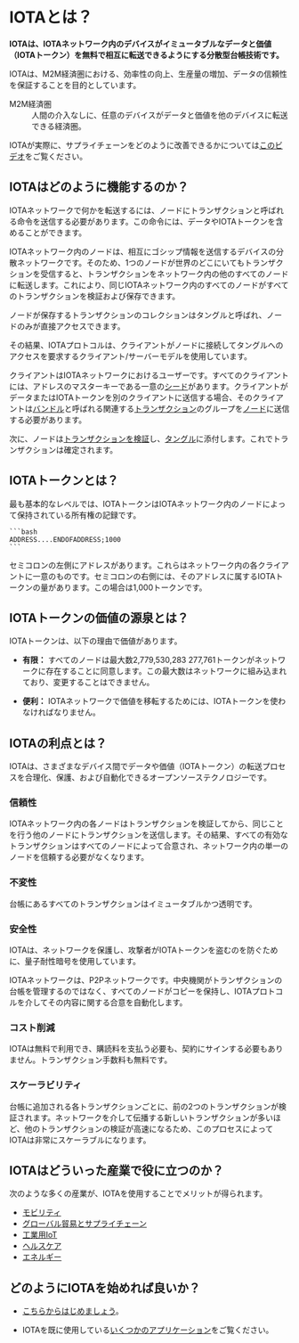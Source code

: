 # IOTAとは？
<!-- # What is IOTA? -->

**IOTAは、IOTAネットワーク内のデバイスがイミュータブルなデータと価値（IOTAトークン）を無料で相互に転送できるようにする分散型台帳技術です。**
<!-- **IOTA is a distributed ledger technology that allows devices in an IOTA network to transfer immutable data and value among each other for free.** -->

IOTAは、M2M経済圏における、効率性の向上、生産量の増加、データの信頼性を保証することを目的としています。
<!-- IOTA aims to improve efficiency, increase production, and ensure data integrity in a machine-to-machine economy. -->

<dl><dt>M2M経済圏</dt><dd>人間の介入なしに、任意のデバイスがデータと価値を他のデバイスに転送できる経済圏。</dd></dl>
<!-- <dl><dt>machine-to-machine economy</dt><dd>Economy in which any device can transfer data and value to other devices without human intervention.</dd></dl> -->

IOTAが実際に、サプライチェーンをどのように改善できるかについては[このビデオ](https://www.youtube.com/embed/Gr-LstcDcAw)をご覧ください。
<!-- To see IOTA in action, watch [this video](https://www.youtube.com/embed/Gr-LstcDcAw) about how it can improve supply chains. -->

## IOTAはどのように機能するのか？
<!-- ## How does IOTA work? -->

IOTAネットワークで何かを転送するには、ノードにトランザクションと呼ばれる命令を送信する必要があります。この命令には、データやIOTAトークンを含めることができます。
<!-- To transfer anything in an IOTA network you need to send a node an instruction, called a transaction, which can contain data and/or IOTA tokens. -->

IOTAネットワーク内のノードは、相互にゴシップ情報を送信するデバイスの分散ネットワークです。そのため、1つのノードが世界のどこにいてもトランザクションを受信すると、トランザクションをネットワーク内の他のすべてのノードに転送します。これにより、同じIOTAネットワーク内のすべてのノードがすべてのトランザクションを検証および保存できます。
<!-- The nodes in an IOTA network are a distributed network of devices that gossip information among each other. So, when one node, no matter where it is in the world, receives a transaction, it will be forwarded to every other node in the network. This way, all nodes in the same IOTA network can validate and store all transactions. -->

ノードが保存するトランザクションのコレクションはタングルと呼ばれ、ノードのみが直接アクセスできます。
<!-- The collection of transactions that the nodes store is called the Tangle, and only nodes have direct access to it. -->

その結果、IOTAプロトコルは、クライアントがノードに接続してタングルへのアクセスを要求するクライアント/サーバーモデルを使用しています。
<!-- As a result, the IOTA protocol uses a client/server model where clients connect to nodes to request access to the Tangle. -->

クライアントはIOTAネットワークにおけるユーザーです。すべてのクライアントには、アドレスのマスターキーである一意の[シード](../introduction/what-is-a-seed.md)があります。クライアントがデータまたはIOTAトークンを別のクライアントに送信する場合、そのクライアントは[バンドル](../introduction/what-is-a-bundle.md)と呼ばれる関連する[トランザクション](../introduction/what-is-a-transaction.md)のグループを[ノード](../introduction/what-is-a-node.md)に送信する必要があります。
<!-- Clients are the users of an IOTA network. All clients have a unique [seed](../introduction/what-is-a-seed.md), which is a master key to their addresses. When any client wants to send data or tokens to another, that client must send groups of related [transactions](../introduction/what-is-a-transaction.md) called [bundles](../introduction/what-is-a-bundle.md) to a [node](../introduction/what-is-a-node.md). -->

次に、ノードは[トランザクションを検証](root://node-software/0.1/iri/concepts/transaction-validation.md)し、[タングル](../introduction/what-is-the-tangle.md)に添付します。これでトランザクションは確定されます。
<!-- Nodes then [validate the transactions](root://node-software/0.1/iri/concepts/transaction-validation.md) and attach them to [the Tangle](../introduction/what-is-the-tangle.md), where they can be confirmed. -->

## IOTAトークンとは？
<!-- ## What is the IOTA token? -->

最も基本的なレベルでは、IOTAトークンはIOTAネットワーク内のノードによって保持されている所有権の記録です。
  <!-- At its most basic level, the IOTA token is a record of ownership that's held by the nodes in an IOTA network. -->

    ```bash
    ADDRESS....ENDOFADDRESS;1000
    ```

セミコロンの左側にアドレスがあります。これらはネットワーク内の各クライアントに一意のものです。セミコロンの右側には、そのアドレスに属するIOTAトークンの量があります。この場合は1,000トークンです。
<!-- On the left of the semicolon is an address. These are unique to each client in the network. On the right of the semicolon is an amount of IOTA tokens that belong to that address, in this case 1,000 tokens. -->

## IOTAトークンの価値の源泉とは？
<!-- ## What makes the IOTA token valuable? -->

IOTAトークンは、以下の理由で価値があります。
<!-- The IOTA token is valuable for the following reasons: -->

* **有限：** すべてのノードは最大数2,779,530,283 277,761トークンがネットワークに存在することに同意します。この最大数はネットワークに組み込まれており、変更することはできません。
<!-- * **It's finite:** All nodes agree that a maximum of 2,779,530,283 277,761 tokens exist in the network. This maximum number is built into the network and can't ever be changed. -->
* **便利：** IOTAネットワークで価値を移転するためには、IOTAトークンを使わなければなりません。
<!-- * **It's useful:** To transfer value in an IOTA network, you must use the IOTA token. -->

## IOTAの利点とは？
<!-- ## What are the benefits of IOTA? -->

IOTAは、さまざまなデバイス間でデータや価値（IOTAトークン）の転送プロセスを合理化、保護、および自動化できるオープンソーステクノロジーです。
<!-- IOTA is an open-source technology that can streamline, secure, and automate any process that sends data or transfers value among different devices. -->

### 信頼性
<!-- ### Trust -->

IOTAネットワーク内の各ノードはトランザクションを検証してから、同じことを行う他のノードにトランザクションを送信します。その結果、すべての有効なトランザクションはすべてのノードによって合意され、ネットワーク内の単一のノードを信頼する必要がなくなります。
<!-- Each node in an IOTA network validates transactions, then sends them to other nodes that do the same. As a result, all valid transactions are agreed on by all nodes, removing the need to trust a single one in the network. -->

### 不変性
<!-- ### Immutability -->

台帳にあるすべてのトランザクションはイミュータブルかつ透明です。
<!-- All transactions in the ledger are immutable and transparent. -->

### 安全性
<!-- ### Security -->

IOTAは、ネットワークを保護し、攻撃者がIOTAトークンを盗むのを防ぐために、量子耐性暗号を使用しています。
<!-- IOTA uses quantum-resistant cryptography to secure the network and prevent attackers from stealing IOTA tokens. -->

IOTAネットワークは、P2Pネットワークです。中央機関がトランザクションの台帳を管理するのではなく、すべてのノードがコピーを保持し、IOTAプロトコルを介してその内容に関する合意を自動化します。
<!-- IOTA networks are peer-to-peer networks. No central authority controls the ledger of transactions, instead all nodes hold a copy and automate the agreement on its contents through the IOTA protocol. -->

### コスト削減
<!-- ### Cost saving -->

IOTAは無料で利用でき、購読料を支払う必要も、契約にサインする必要もありません。トランザクション手数料も無料です。
<!-- IOTA is free to use. You don't need to pay a subscription, or sign a contract. Even transactions are feeless. -->

### スケーラビリティ
<!-- ### Scalability -->

台帳に追加される各トランザクションごとに、前の2つのトランザクションが検証されます。ネットワークを介して伝播する新しいトランザクションが多いほど、他のトランザクションの検証が高速になるため、このプロセスによってIOTAは非常にスケーラブルになります。
<!-- For each transaction that's appended to the ledger, two previous transactions are validated. This process makes IOTA incredibly scalable because the more new transactions that propagate through the network, the faster other transactions are validated. -->

## IOTAはどういった産業で役に立つのか？
<!-- ## For what industries is IOTA useful? -->
次のような多くの産業が、IOTAを使用することでメリットが得られます。
<!-- Many industries such as the following could benefit from using IOTA: -->

* [モビリティ](https://www.iota.org/verticals/mobility-automotive)
* [グローバル貿易とサプライチェーン](https://www.iota.org/verticals/global-trade-supply-chains)
* [工業用IoT](https://www.iota.org/verticals/industrial-iot)
* [ヘルスケア](https://www.iota.org/verticals/ehealth)
* [エネルギー](https://www.iota.org/verticals/smart-energy)
<!-- * [Mobility](https://www.iota.org/verticals/mobility-automotive) -->
<!-- * [Global trade and supply chains](https://www.iota.org/verticals/global-trade-supply-chains) -->
<!-- * [Industrial IoT (Internet of things)](https://www.iota.org/verticals/industrial-iot) -->
<!-- * [Healthcare](https://www.iota.org/verticals/ehealth) -->
<!-- * [Energy](https://www.iota.org/verticals/smart-energy) -->

## どのようにIOTAを始めれば良いか？
<!-- ## How do I get started? -->

* [こちらからはじめましょう](../tutorials/get-started.md)。
<!-- * [Start your IOTA journey](../tutorials/get-started.md) -->

* IOTAを既に使用している[いくつかのアプリケーション](../references/use-cases.md)をご覧ください。
<!-- * Take a look at some [applications that are already using IOTA](../references/use-cases.md) -->
